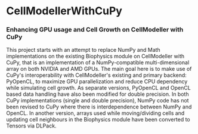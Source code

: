# CellModellerWithCuPy
### Enhancing GPU usage and Cell Growth on CellModeller with CuPy

This project starts with an attempt to replace NumPy and Math implementations on the existing Biophysics module on CellModeller with CuPy, that is an implementation of a NumPy-compatible multi-dimensional array on both NVIDIA and AMD GPUs. The main goal here is to make use of CuPy's interoperability with CellModeller's existing and primary backend: PyOpenCL, to maximize GPU parallelization and reduce CPU dependency while simulating cell growth. As separate versions, PyOpenCL and OpenCL based data handling have also been modified for double precision. In both CuPy implementations (single and double precision), NumPy code has not been revised to CuPy where there is interdependence between NumPy and OpenCL. In another version, arrays used while moving/dividing cells and updating cell neighbours in the Biophysics module have been converted to Tensors via DLPack.

